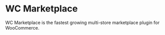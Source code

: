 # WC Marketplace
WC Marketplace is the fastest growing multi-store marketplace plugin for WooCommerce.
